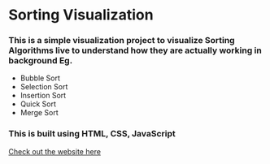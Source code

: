 # Sorting Visualization
### This is a simple visualization project to visualize Sorting Algorithms live to understand how they are actually working in background Eg. 
- Bubble Sort 
- Selection Sort
- Insertion Sort
- Quick Sort
- Merge Sort

### This is built using HTML, CSS, JavaScript

[Check out the website here](https://abhishekprakash5.github.io/Sorting-Visualization/)
